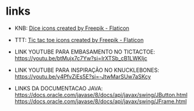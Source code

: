 # links
* KNB: <a href="https://www.flaticon.com/free-icons/dice" title="dice icons">Dice icons created by Freepik - Flaticon</a>
* TTT: <a href="https://www.flaticon.com/free-icons/tic-tac-toe" title="tic tac toe icons">Tic tac toe icons created by Freepik - Flaticon</a>

* LINK YOUTUBE PARA EMBASAMENTO NO TICTACTOE:   https://youtu.be/btMujx7c7Yw?si=IrXTSb_cB1LWKIjc
* LINK YOUTUBE PARA INSPIRAÇÃO NO KNUCKLEBONES: https://youtu.be/y4PfvZiEs5E?si=-JtwMarSUw7aSKcy

* LINKS DA DOCUMENTACAO JAVA:
  https://docs.oracle.com/javase/8/docs/api/javax/swing/JButton.html
  https://docs.oracle.com/javase/8/docs/api/javax/swing/JFrame.html
  
  
